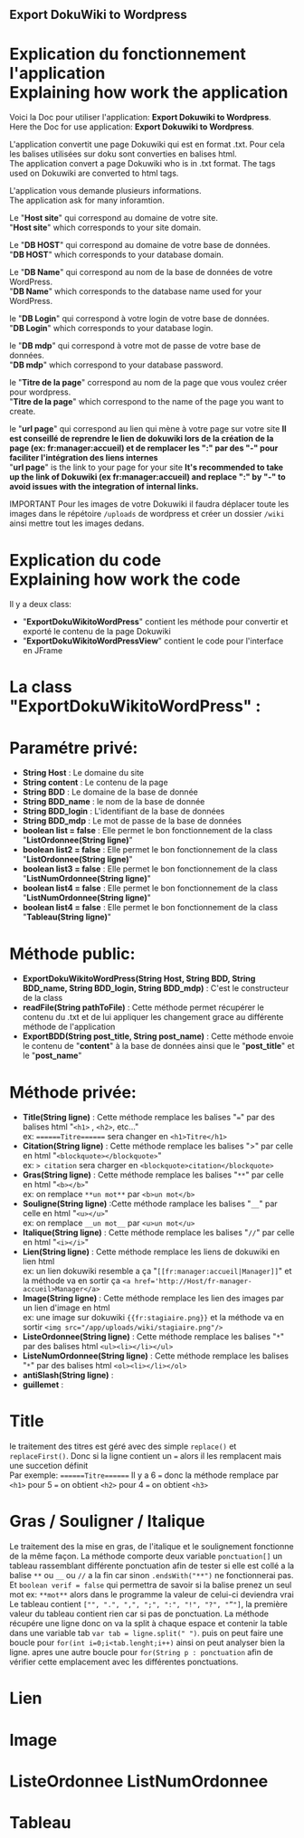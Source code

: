 ## Export DokuWiki to Wordpress ##
Explication du fonctionnement l'application <br>
Explaining how work the application
===
Voici la Doc pour utiliser l'application: **Export Dokuwiki to Wordpress**. <br>
Here the Doc for use application: **Export Dokuwiki to Wordpress**.

L'application convertit une page Dokuwiki qui est en format .txt. Pour cela les balises utilisées sur doku sont converties en balises html. <br>
The application convert a page Dokuwiki who is in .txt format. The tags used on Dokuwiki are converted to html tags.

L'application vous demande plusieurs informations. <br>
The application ask for many inforamtion.

Le "**Host site**" qui correspond au domaine de votre site. <br>
"**Host site**" which corresponds to your site domain.

Le "**DB HOST**" qui correspond au domaine de votre base de données. <br>
"**DB HOST**" which corresponds to your database domain.

Le "**DB Name**" qui correspond au nom de la base de données de votre WordPress. <br>
"**DB Name**" which corresponds to the database name used for your WordPress.

le "**DB Login**" qui correspond à votre login de votre base de données. <br>
"**DB Login**" which corresponds to your database login.

le "**DB mdp**" qui correspond à votre mot de passe de votre base de données. <br>
"**DB mdp**" which correspond to your database password.

le "**Titre de la page**" correspond au nom de la page que vous voulez créer pour wordpress. <br>
"**Titre de la page**" which correspond to the name of the page you want to create.

le "**url page**" qui correspond au lien qui mène à votre page sur votre site **Il est conseillé de reprendre le lien de dokuwiki lors de la création de la page (ex: fr:manager:accueil) et de remplacer les ":" par des "-" pour faciliter l'intégration des liens internes** <br>
"**url page**" is the link to your page for your site **It's recommended to take up the link of Dokuwiki (ex fr:manager:accueil) and replace ":" by "-" to avoid issues with the integration of internal links.**

IMPORTANT  Pour les images de votre Dokuwiki il faudra déplacer toute les images dans le répétoire `/uploads` de wordpress et créer un dossier `/wiki` ainsi mettre tout les images dedans.

Explication du code <br>
Explaining how work the code
===

Il y a deux class:
* "**ExportDokuWikitoWordPress**" contient les méthode pour convertir et exporté le contenu de la page Dokuwiki
* "**ExportDokuWikitoWordPressView**" contient le code pour l'interface en JFrame

La class "**ExportDokuWikitoWordPress**" :
===

Paramétre privé:
===
* **String Host** : Le domaine du site
* **String content** : Le contenu de la page
* **String BDD** : Le domaine de la base de donnée
* **String BDD_name** : le nom de la base de donnée
* **String BDD_login** : L'identifiant de la base de données
* **String BDD_mdp** : Le mot de passe de la base de données
* **boolean list = false** : Elle permet le bon fonctionnement de la class "**ListOrdonnee(String ligne)**"
* **boolean list2 = false** : Elle permet le bon fonctionnement de la class "**ListOrdonnee(String ligne)**"
* **boolean list3 = false** : Elle permet le bon fonctionnement de la class "**ListNumOrdonnee(String ligne)**"
* **boolean list4 = false** : Elle permet le bon fonctionnement de la class "**ListNumOrdonnee(String ligne)**"
* **boolean list4 = false** : Elle permet le bon fonctionnement de la class "**Tableau(String ligne)**"

Méthode public:
===
* **ExportDokuWikitoWordPress(String Host, String BDD, String BDD_name, String BDD_login, String BDD_mdp)** : C'est le constructeur de la class
* **readFile(String pathToFile)** : Cette méthode permet récupérer le contenu du .txt et de lui appliquer les changement grace au différente méthode de l'application
* **ExportBDD(String post_title, String post_name)** : Cette méthode envoie le contenu de "**content**" à la base de données ainsi que le "**post_title**" et le "**post_name**"

Méthode privée: 
===
* **Title(String ligne)** : Cette méthode remplace les balises "`=`" par des balises html "`<h1>` , `<h2>`, etc..."<br> 
ex: `======Titre======` sera changer en `<h1>Titre</h1>`
* **Citation(String ligne)** : Cette méthode remplace les balises ">" par celle en html "`<blockquote></blockquote>`" <br>
ex: `> citation` sera charger en `<blockquote>citation</blockquote>`
* **Gras(String ligne)** : Cette méthode remplace les balises "`**`" par celle en html "`<b></b>`" <br>
ex: on remplace `**un mot**` par `<b>un mot</b>`
* **Souligne(String ligne)** :Cette méthode ramplace les balises "`__`" par celle en html "`<u></u>`" <br>
ex: on remplace `__un mot__` par `<u>un mot</u>`
* **Italique(String ligne)** : Cette méthode remplace les balises "`//`" par celle en html "`<i></i>`"
* **Lien(String ligne)** : Cette méthode remplace les liens de dokuwiki en lien html <br>
ex: un lien dokuwiki resemble a ça "`[[fr:manager:accueil|Manager]]`" et la méthode va en sortir ça `<a href='http://Host/fr-manager-accueil>Manager</a>`
* **Image(String ligne)** : Cette méthode remplace les lien des images par un lien d'image en html <br>
ex: une image sur dokuwiki `{{fr:stagiaire.png}}` et la méthode va en sortir `<img src="/app/uploads/wiki/stagiaire.png"/>`
* **ListeOrdonnee(String ligne)** : Cette méthode remplace les balises "`*`" par des balises html `<ul><li></li></ul>`
* **ListeNumOrdonnee(String ligne)** : Cette méthode remplace les balises "`*`" par des balises html `<ol><li></li></ol>`
* **antiSlash(String ligne)** : 
* **guillemet** : 

Title
===
le traitement des titres est géré avec des simple `replace()` et `replaceFirst()`. Donc si la ligne contient un `=` alors il les remplacent mais une succetion définit<br>
Par exemple: `======Titre======` Il y a 6 `=` donc la méthode remplace par `<h1>` pour 5 `=` on obtient `<h2>` pour 4 `=` on obtient `<h3>`

Gras / Souligner / Italique
===
Le traitement des la mise en gras, de l'italique et le soulignement fonctionne de la même façon. La méthode comporte deux variable `ponctuation[]` un tableau rassemblant différente ponctuation afin de tester si elle est collé a la balise `**` ou `__` ou `//` a la fin car sinon `.endsWith("**")` ne fonctionnerai pas. Et `boolean verif = false` qui permettra de savoir si la balise prenez un seul mot ex: `**mot**` alors dans le programme la valeur de celui-ci deviendra vrai
Le tableau contient `["", ".", ",", ";", ":", "!", "?", "”"]`, la première valeur du tableau contient rien car si pas de ponctuation.
La méthode récupére une ligne donc on va la split à chaque espace et contenir la table dans une variable tab `var tab = ligne.split(" ")`.
puis on peut faire une boucle pour `for(int i=0;i<tab.lenght;i++)` ainsi on peut analyser bien la ligne.
apres une autre boucle pour `for(String p : ponctuation` afin de vérifier cette emplacement avec les différentes ponctuations.

Lien
===


Image
===


ListeOrdonnee ListNumOrdonnee
===

Tableau
===
